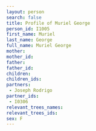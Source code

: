 ```yaml
---
layout: person
search: false
title: Profile of Muriel George
person_id: I1005
first_name: Muriel
last_name: George
full_name: Muriel George
mother: 
mother_id: 
father: 
father_id: 
children:
children_ids:
partners:
 - Joseph Rodrigo
partner_ids:
 - I0306
relevant_trees_names:
relevant_trees_ids:
sex: F
---
```


